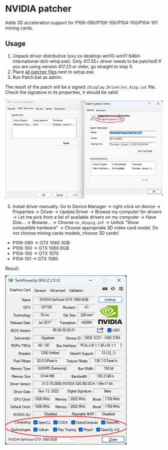 # NVIDIA patcher

Adds 3D acceleration support for P106-090/P106-100/P104-100/P104-101 mining cards.

## Usage

1. Unpack driver distributive (xxx.xx-desktop-win10-win11-64bit-international-dch-whql.exe). Only 417.35+ driver needs to be patched! If you are using version 417.23 or older, go straight to step 5.
2. Place [all patcher files](https://github.com/dartraiden/NVIDIA-patcher/archive/refs/heads/master.zip) next to setup.exe.
3. Run Patch.bat as admin.

The result of the patch will be a signed `/Display.Driver/nv_disp.cat` file. Check the signature in its properties, it should be valid:

![Valid signature](/docs/signature.jpg)

5. Install driver manually. Go to Device Manager → right-click on device → Properties → Driver → Update Driver → Browse my computer for drivers → Let me pick from a list of available drivers on my computer → Have Disk... → Browse... → Choose `nv_dispig.inf` → Untick "Show compatible hardware" → Choose appropriate 3D video card model. Do not choose mining cards models, choose 3D cards!
* P106-090 → GTX 1060 3GB
* P106-100 → GTX 1060 6GB
* P104-100 → GTX 1070
* P104-101 → GTX 1080

Result:

![Screenshot of GPU-Z window](/docs/gpu-z.png)
